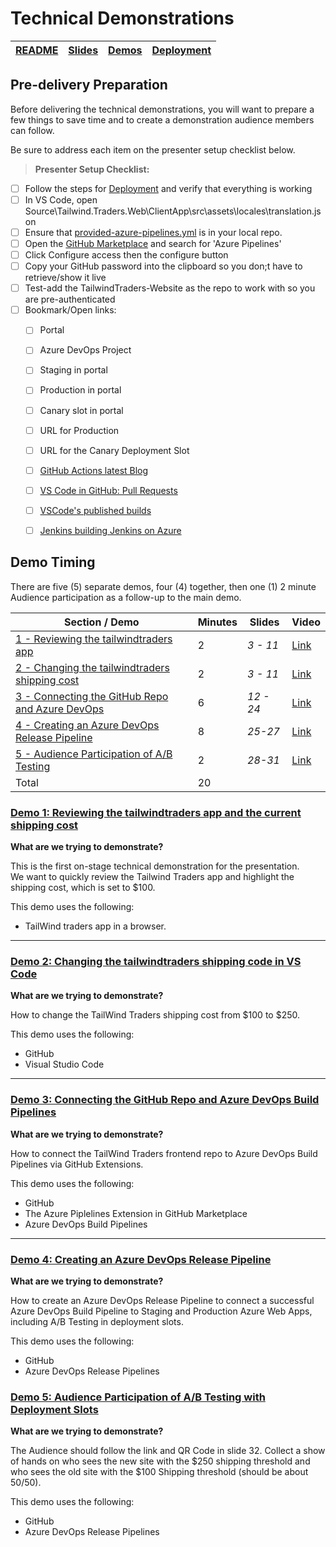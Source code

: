 # Technical Demonstrations

| [README](/mod50/README.md) | [Slides](/mod50/slides/README.md) | [Demos](/mod50/demos/README.md) | [Deployment](/mod50/deployment/README.md) | 
|--------|-------|------------|-----------|


## Pre-delivery Preparation

Before delivering the technical demonstrations, you will want to prepare a few things to save time and to create a demonstration audience members can follow.

Be sure to address each item on the presenter setup checklist below.

>**Presenter Setup Checklist:**

- [ ] Follow the steps for [Deployment](/mod50/deployment/README.md) and verify that everything is working
- [ ] In VS Code, open Source\Tailwind.Traders.Web\ClientApp\src\assets\locales\translation.json
- [ ] Ensure that [provided-azure-pipelines.yml](https://github.com/bbenz/TailwindTraders-Website/blob/master/provided-azure-pipelines.yml) is in your  local repo.
- [ ] Open the [GitHub Marketplace](https://github.com/marketplace) and search for 'Azure Pipelines' 
- [ ] Click Configure access then the configure button
- [ ] Copy your GitHub password into the clipboard so you don;t have to retrieve/show it live
- [ ] Test-add the TailwindTraders-Website as the repo to work with so you are pre-authenticated
- [ ] Bookmark/Open links: 
     - [ ] Portal 
     - [ ] Azure DevOps Project 
     - [ ] Staging in portal
     - [ ] Production in portal
     - [ ] Canary slot in portal
     - [ ] URL for Production 
     - [ ] URL for the Canary Deployment Slot 
     - [ ] [GitHub Actions latest Blog](https://github.blog/2019-08-08-github-actions-now-supports-ci-cd/)
     - [ ] [VS Code in GitHub: Pull Requests](https://github.com/Microsoft/vscode/pulls)
     - [ ] [VSCode's published builds](https://dev.azure.com/vscode/VSCode/_build?definitionId=1)
     - [ ] [Jenkins building Jenkins on Azure](https://ci.jenkins.io/)


## Demo Timing

There are five (5) separate demos, four (4) together, then one (1) 2 minute Audience participation as a follow-up to the main demo.

| Section / Demo | Minutes | Slides | Video
|----------|----------|-------|-----|
|[1 - Reviewing the tailwindtraders app](https://youtu.be/Ma9NulalaKk?t=1070)|2 | *3 - 11* | [Link](https://youtu.be/Ma9NulalaKk?t=1070)
|[2 - Changing the tailwindtraders shipping cost](https://youtu.be/Ma9NulalaKk?t=1193)|2 | *3 - 11* | [Link](https://youtu.be/Ma9NulalaKk?t=1193)
|[3 - Connecting the GitHub Repo and Azure DevOps](https://youtu.be/Ma9NulalaKk?t=1302)|6 | *12 - 24* |[Link](https://youtu.be/Ma9NulalaKk?t=1302)
|[4 - Creating an Azure DevOps Release Pipeline](https://youtu.be/Ma9NulalaKk?t=1562)|8 | *25-27* |[Link](https://youtu.be/Ma9NulalaKk?t=1562)
|[5 -  Audience Participation of A/B Testing](https://youtu.be/Ma9NulalaKk?t=2496) | 2 | *28-31* |[Link](https://youtu.be/Ma9NulalaKk?t=2496)
| Total       |20 | |


### [Demo 1: Reviewing the tailwindtraders app and the current shipping cost](https://youtu.be/Ma9NulalaKk?t=1070)

**What are we trying to demonstrate?**

This is the first on-stage technical demonstration for the presentation.  
We want to quickly review the Tailwind Traders app and highlight the shipping cost, which is set to $100.

This demo uses the following:

- TailWind traders app in a browser.

---

### [Demo 2: Changing the tailwindtraders shipping code in VS Code](https://youtu.be/Ma9NulalaKk?t=1193d)

**What are we trying to demonstrate?**

How to change the TailWind Traders shipping cost from $100 to $250.

This demo uses the following:

- GitHub
- Visual Studio Code

---

### [Demo 3: Connecting the GitHub Repo and Azure DevOps Build Pipelines](https://youtu.be/Ma9NulalaKk?t=1302)

**What are we trying to demonstrate?**

How to connect the TailWind Traders frontend repo to Azure DevOps Build Pipelines via GitHub Extensions.

This demo uses the following:

- GitHub
- The Azure Piplelines Extension in GitHub Marketplace
- Azure DevOps Build Pipelines

---

### [Demo 4: Creating an Azure DevOps Release Pipeline](https://youtu.be/Ma9NulalaKk?t=1562)

**What are we trying to demonstrate?**

How to create an Azure DevOps Release Pipeline to connect a successful Azure DevOps Build Pipeline to Staging and Production Azure Web Apps, including A/B Testing in deployment slots.

This demo uses the following:

- GitHub
- Azure DevOps Release Pipelines

### [Demo 5: Audience Participation of A/B Testing with Deployment Slots](https://youtu.be/Ma9NulalaKk?t=2496)

**What are we trying to demonstrate?**

The Audience should follow the link and QR Code in slide 32.  Collect a show of hands on who sees the new site with the $250 shipping threshold and who sees the old site with the $100 Shipping threshold (should be about 50/50).

This demo uses the following:

- GitHub
- Azure DevOps Release Pipelines


